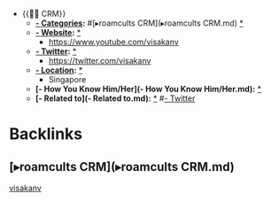 - {{👯‍♀️ CRM}}
    - **[- Categories](- Categories.md):** #[▸roamcults CRM](▸roamcults CRM.md) [*](((iSkpYft_4)))
    - **[- Website](- Website.md):** [*](((wc3Lpb-j-)))
        - https://www.youtube.com/visakanv
    - **[- Twitter](- Twitter.md):** [*](((_Wq_oeemn)))
        - https://twitter.com/visakanv
    - **[- Location](- Location.md):** [*](((4q4LsdKRx)))
        - Singapore
    - **[- How You Know Him/Her](- How You Know Him/Her.md):** [*](((4F_aRrtVr)))
    - **[- Related to](- Related to.md):** [*](((ghyzm0VGE))) #[- Twitter](- Twitter.md)

# Backlinks
## [▸roamcults CRM](▸roamcults CRM.md)
[visakanv](visakanv.md)

